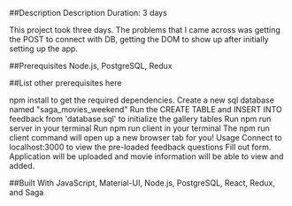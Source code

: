 ##Description
Description Duration: 3 days

This project took three days. The problems that I came across was getting the POST to connect with DB, getting the DOM to show up after initially setting up the app.

##Prerequisites
Node.js, PostgreSQL, Redux

##List other prerequisites here

npm install to get the required dependencies.
Create a new sql database named "saga_movies_weekend"
Run the CREATE TABLE and INSERT INTO feedback from 'database.sql' to initialize the gallery tables
Run npm run server in your terminal
Run npm run client in your terminal
The npm run client command will open up a new browser tab for you!
Usage
Connect to localhost:3000 to view the pre-loaded feedback questions
Fill out form.
Application will be uploaded and movie information will be able to view and added.

##Built With
JavaScript, Material-UI, Node.js, PostgreSQL, React, Redux, and Saga
